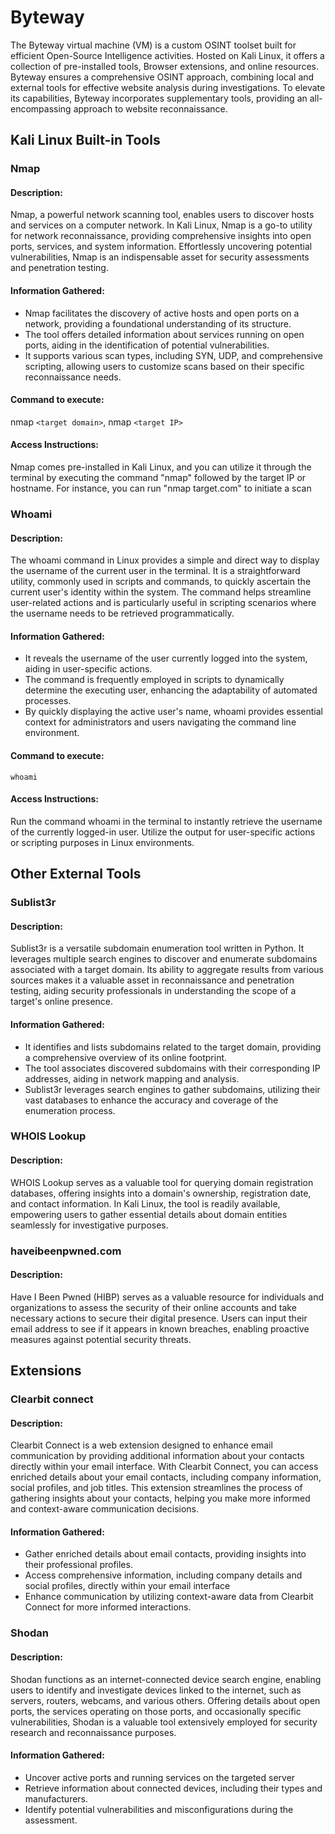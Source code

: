 
# Byteway

The Byteway virtual machine (VM) is a custom OSINT toolset built for efficient Open-Source Intelligence activities. Hosted on Kali Linux, it offers a collection of pre-installed tools, Browser extensions, and online resources. Byteway ensures a comprehensive OSINT approach, combining local and external tools for effective website analysis during investigations. To elevate its capabilities, Byteway incorporates supplementary tools, providing an all-encompassing approach to website reconnaissance.
## Kali Linux Built-in Tools

### Nmap

#### Description:

Nmap, a powerful network scanning tool, enables users to discover hosts and services on a computer network. In Kali Linux, Nmap is a go-to utility for network reconnaissance, providing comprehensive insights into open ports, services, and system information. Effortlessly uncovering potential vulnerabilities, Nmap is an indispensable asset for security assessments and penetration testing.

#### Information Gathered:

- Nmap facilitates the discovery of active hosts and open ports on a network, providing a foundational understanding of its structure.
- The tool offers detailed information about services running on open ports, aiding in the identification of potential vulnerabilities.
- It supports various scan types, including SYN, UDP, and comprehensive scripting, allowing users to customize scans based on their specific reconnaissance needs.

#### Command to execute: 
nmap `<target domain>`, nmap `<target IP>`

#### Access Instructions:

Nmap comes pre-installed in Kali Linux, and you can utilize it through the terminal by executing the command "nmap" followed by the target IP or hostname. For instance, you can run "nmap target.com" to initiate a scan

### Whoami

#### Description:

The whoami command in Linux provides a simple and direct way to display the username of the current user in the terminal. It is a straightforward utility, commonly used in scripts and commands, to quickly ascertain the current user's identity within the system. The command helps streamline user-related actions and is particularly useful in scripting scenarios where the username needs to be retrieved programmatically.

#### Information Gathered:

- It reveals the username of the user currently logged into the system, aiding in user-specific actions.
- The command is frequently employed in scripts to dynamically determine the executing user, enhancing the adaptability of automated processes.
- By quickly displaying the active user's name, whoami provides essential context for administrators and users navigating the command line environment.

#### Command to execute: 
`whoami` <domain name>

#### Access Instructions:

Run the command whoami in the terminal to instantly retrieve the username of the currently logged-in user.
Utilize the output for user-specific actions or scripting purposes in Linux environments.
## Other External Tools

### Sublist3r

#### Description:

Sublist3r is a versatile subdomain enumeration tool written in Python. It leverages multiple search engines to discover and enumerate subdomains associated with a target domain. Its ability to aggregate results from various sources makes it a valuable asset in reconnaissance and penetration testing, aiding security professionals in understanding the scope of a target's online presence.

#### Information Gathered:
- It identifies and lists subdomains related to the target domain, providing a comprehensive overview of its online footprint.
-  The tool associates discovered subdomains with their corresponding IP addresses, aiding in network mapping and analysis.
- Sublist3r leverages search engines to gather subdomains, utilizing their vast databases to enhance the accuracy and coverage of the enumeration process.


### WHOIS Lookup

#### Description:

WHOIS Lookup serves as a valuable tool for querying domain registration databases, offering insights into a domain's ownership, registration date, and contact information. In Kali Linux, the tool is readily available, empowering users to gather essential details about domain entities seamlessly for investigative purposes.


### haveibeenpwned.com 

#### Description:

Have I Been Pwned (HIBP) serves as a valuable resource for individuals and organizations to assess the security of their online accounts and take necessary actions to secure their digital presence. Users can input their email address to see if it appears in known breaches, enabling proactive measures against potential security threats. 

## Extensions

### Clearbit connect

#### Description:

Clearbit Connect is a web extension designed to enhance email communication by providing additional information about your contacts directly within your email interface. With Clearbit Connect, you can access enriched details about your email contacts, including company information, social profiles, and job titles. This extension streamlines the process of gathering insights about your contacts, helping you make more informed and context-aware communication decisions.

#### Information Gathered:

- Gather enriched details about email contacts, providing insights into their professional profiles.
- Access comprehensive information, including company details and social profiles, directly within your email interface
- Enhance communication by utilizing context-aware data from Clearbit Connect for more informed interactions.

### Shodan

#### Description:

Shodan functions as an internet-connected device search engine, enabling users to identify and investigate devices linked to the internet, such as servers, routers, webcams, and various others. Offering details about open ports, the services operating on those ports, and occasionally specific vulnerabilities, Shodan is a valuable tool extensively employed for security research and reconnaissance purposes.

#### Information Gathered:

- Uncover active ports and running services on the targeted server
- Retrieve information about connected devices, including their types and manufacturers.
- Identify potential vulnerabilities and misconfigurations during the assessment.